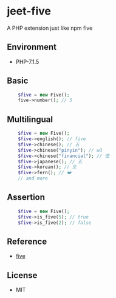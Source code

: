 # jeet-five
A PHP extension just like npm five

## Environment
 - PHP-7.1.5

## Basic
```php
    $five = new Five();
    five->number(); // 5
```

## Multilingual
```php
    $five = new Five();
    $five->english(); // five
    $five->chinese(); // 五
    $five->chinese("pinyin"); // wǔ
    $five->chinese("financial"); // 伍
    $five->japanese(); // 五
    $five->korean(); // 오
    $five->fern(); // ❤️
    // and more
```

## Assertion
```php
    $five = new Five();
    $five->is_five(5); // true
    $five->is_five(2); // false
```

## Reference
 - [five](https://github.com/jackdcrawford/five)

## License
 - MIT

